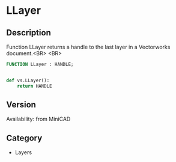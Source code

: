# LLayer

## Description
Function LLayer returns a handle to the last layer in a Vectorworks document.&lt;BR&gt;
&lt;BR&gt;


```pascal
FUNCTION LLayer : HANDLE;
```

```python

def vs.LLayer():
    return HANDLE
```

## Version
Availability: from MiniCAD
## Category
* Layers

